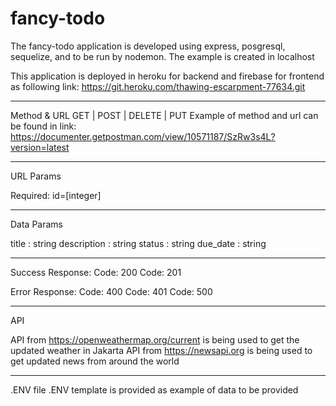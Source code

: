 # fancy-todo

The fancy-todo application is developed using express, posgresql, sequelize, and to be run by nodemon. The example is created in localhost

This application is deployed in heroku for backend and firebase for frontend as following link:
https://git.heroku.com/thawing-escarpment-77634.git

------------
Method & URL 
GET | POST | DELETE | PUT
Example of method and url can be found in link: 
https://documenter.getpostman.com/view/10571187/SzRw3s4L?version=latest

-----------
URL Params

Required:
id=[integer]

-----------
Data Params

title : string
description : string
status : string
due_date : string

-----------
Success Response:
Code: 200 
Code: 201 

Error Response:
Code: 400
Code: 401
Code: 500

----------
API

API from https://openweathermap.org/current is being used to get the updated weather in Jakarta
API from https://newsapi.org is being used to get updated news from around the world

----------
.ENV 
file .ENV template is provided as example of data to be provided